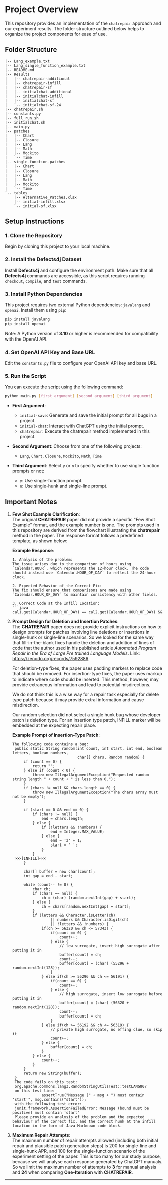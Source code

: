 # Project Overview
This repository provides an implementation of the `chatrepair` approach and our experiment results. The folder structure outlined below helps to organize the project components for ease of use.

## Folder Structure

```plaintext
|-- Lang_example.txt 
|-- Lang_single_function_example.txt
|-- README.md
|-- Results
|   |-- chatrepair-additional
|   |-- chatrepair-infill
|   |-- chatrepair-sf
|   |-- initialchat-additional
|   |-- initialchat-infill
|   |-- initialchat-sf
|   `-- initialchat-sf-24
|-- chatrepair.sh
|-- constants.py
|-- full_run.sh
|-- initialchat.sh
|-- main.py
|-- patches
|   |-- Chart
|   |-- Closure
|   |-- Lang
|   |-- Math
|   |-- Mockito
|   `-- Time
|-- single-function-patches
|   |-- Chart
|   |-- Closure
|   |-- Lang
|   |-- Math
|   |-- Mockito
|   `-- Time
`-- tables
    |-- Alternative_Patches.xlsx
    |-- initial-infill.xlsx
    `-- initial-sf.xlsx
```

## Setup Instructions

### 1. Clone the Repository

Begin by cloning this project to your local machine.

### 2. Install the Defects4j Dataset

Install **Defects4j** and configure the environment path. Make sure that all **Defects4j** commands are accessible, as this script requires running `checkout`, `compile`, and `test` commands.

### 3. Install Python Dependencies

This project requires two external Python dependencies: `javalang` and `openai`. Install them using `pip`:

```bash
pip install javalang
pip install openai
```

Note: A Python version of **3.10** or higher is recommended for compatibility with the OpenAI API.

### 4. Set OpenAI API Key and Base URL

Edit the `constants.py` file to configure your OpenAI API key and base URL.

### 5. Run the Script

You can execute the script using the following command:

```bash
python main.py [first_argument] [second_argument] [third_argument]
```

- **First Argument**:
    - `initial-save`: Generate and save the initial prompt for all bugs in a project.
    - `initial-chat`: Interact with ChatGPT using the initial prompt.
    - `chatrepair`: Execute the chatrepair method implemented in this project.

- **Second Argument**: Choose from one of the following projects:
    - `Lang`, `Chart`, `Closure`, `Mockito`, `Math`, `Time`

- **Third Argument**: Select `y` or `n` to specify whether to use single function prompts or not:
    - `y`: Use single-function prompt.
    - `n`: Use single-hunk and single-line prompt.

## Important Notes

1. **Few Shot Example Clarification**:  
   The original **CHATREPAIR** paper did not provide a specific "Few Shot Example" format, and the example number is one. The prompts used in this repository are derived from the flowchart illustrating the **chatrepair** method in the paper. The response format follows a predefined template, as shown below:

   **Example Response**:

   ```plaintext
   1. Analysis of the problem:
   The issue arises due to the comparison of hours using `Calendar.HOUR`, which represents the 12-hour clock. The code should instead use `Calendar.HOUR_OF_DAY` to reflect the 24-hour clock.

   2. Expected Behavior of the Correct Fix:
   The fix should ensure that comparisons are made using `Calendar.HOUR_OF_DAY` to maintain consistency with other fields.

   3. Correct Code at the Infill Location:
   ```java
   cal1.get(Calendar.HOUR_OF_DAY) == cal2.get(Calendar.HOUR_OF_DAY) &&
   ```
2. **Prompt Design for Deletion and Insertion Patches**:  
   The **CHATREPAIR** paper does not provide explicit instructions on how to design prompts for patches involving line deletions or insertions in single-hunk or single-line scenarios. So we looked for the same way that fill-in-the-blank fixes handle the deletion and addition of lines of code that the author used in his published article *Automated Program Repair in the Era of Large Pre trained Language Models*. Link: https://zenodo.org/records/7592886
   
   For deletion-type fixes, the paper uses padding markers to replace code that should be removed. For insertion-type fixes, the paper uses markup to indicate where code should be inserted. This method, however, may provide extraneous information and lead to potential misdirections.

   We do not think this is a wise way for a repair task especially for delete type patch because it may provide extral information and cause misdirection.  
   
   Our random selection did not select a single hunk bug whose developer patch is deletion type.
   For an insertion type patch, INFILL marker will be embedded at the expecting repair place. 

   **Example Prompt of Insertion-Type Patch**:

   ```plaintext
   The following code contains a bug:
    public static String random(int count, int start, int end, boolean letters, boolean numbers,
                                char[] chars, Random random) {
        if (count == 0) {
            return "";
        } else if (count < 0) {
            throw new IllegalArgumentException("Requested random string length " + count + " is less than 0.");
        }
        if (chars != null && chars.length == 0) {
            throw new IllegalArgumentException("The chars array must not be empty");
        }

        if (start == 0 && end == 0) {
            if (chars != null) {
                end = chars.length;
            } else {
                if (!letters && !numbers) {
                    end = Integer.MAX_VALUE;
                } else {
                    end = 'z' + 1;
                    start = ' ';                
                }
            }
    >>>[INFILL]<<<
        }

        char[] buffer = new char[count];
        int gap = end - start;

        while (count-- != 0) {
            char ch;
            if (chars == null) {
                ch = (char) (random.nextInt(gap) + start);
            } else {
                ch = chars[random.nextInt(gap) + start];
            }
            if (letters && Character.isLetter(ch)
                    || numbers && Character.isDigit(ch)
                    || !letters && !numbers) {
                if(ch >= 56320 && ch <= 57343) {
                    if(count == 0) {
                        count++;
                    } else {
                        // low surrogate, insert high surrogate after putting it in
                        buffer[count] = ch;
                        count--;
                        buffer[count] = (char) (55296 + random.nextInt(128));
                    }
                } else if(ch >= 55296 && ch <= 56191) {
                    if(count == 0) {
                        count++;
                    } else {
                        // high surrogate, insert low surrogate before putting it in
                        buffer[count] = (char) (56320 + random.nextInt(128));
                        count--;
                        buffer[count] = ch;
                    }
                } else if(ch >= 56192 && ch <= 56319) {
                    // private high surrogate, no effing clue, so skip it
                    count++;
                } else {
                    buffer[count] = ch;
                }
            } else {
                count++;
            }
        }
        return new String(buffer);
    }
    The code fails on this test:
    org.apache.commons.lang3.RandomStringUtilsTest::testLANG807
    on this test line:
                assertTrue("Message (" + msg + ") must contain 'start'", msg.contains("start"));
    with the following test error:
    junit.framework.AssertionFailedError: Message (bound must be positive) must contain 'start'
    Please provide an analysis of the problem and the expected behaviour of the correct fix, and the correct hunk at the infill location in the form of Java Markdown code block.
   ```

3. **Maximum Repair Attempts**:  
The maximum number of repair attempts allowed (including both initial repair and plausible patch generation steps) is 200 for single-line and single-hunk APR, and 100 for the single-function scenario of the experiment setting of the paper. 
This is too many for our study purpose, because we will analyse each response generated by ChatGPT manualy. So we limit the maximum number of attempts to **3** for manual analysis and **24** when comparing **One-Iteration** with **CHATREPAIR**.

---
